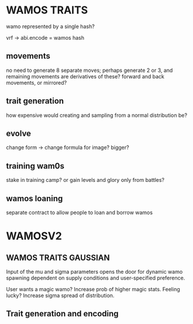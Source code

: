# WAMOS TRAITS

wamo represented by a single hash?

vrf -> abi.encode = wamos hash

## movements

no need to generate 8 separate moves; perhaps generate 2 or 3, and remaining movements are derivatives of these? forward and back movements, or mirrored?

## trait generation

how expensive would creating and sampling from a normal distribution be?

## evolve

change form -> change formula for image? bigger?

## training wam0s

stake in training camp?
or gain levels and glory only from battles?

## wamos loaning

separate contract to allow people to loan and borrow wamos

# WAMOSV2

## WAMOS TRAITS GAUSSIAN

Input of the mu and sigma parameters opens the door for dynamic wamo spawning dependent on supply conditions and user-specified preference.

User wants a magic wamo? Increase prob of higher magic stats.
Feeling lucky? Increase sigma spread of distribution.

## Trait generation and encoding
